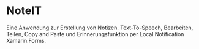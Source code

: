 # NoteIT
Eine Anwendung zur Erstellung von Notizen. Text-To-Speech, Bearbeiten, Teilen, Copy and Paste und Erinnerungsfunktion per Local Notification Xamarin.Forms.
